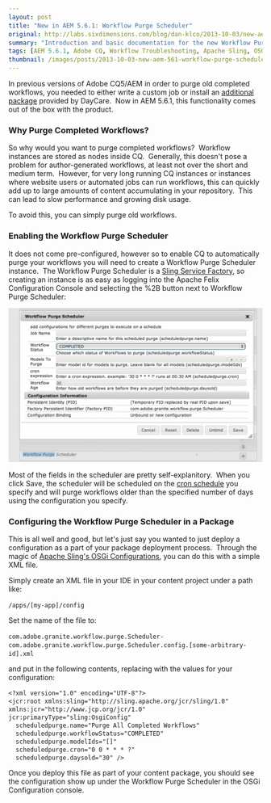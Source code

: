 ```yaml
---
layout: post
title: "New in AEM 5.6.1: Workflow Purge Scheduler"
original: http://labs.sixdimensions.com/blog/dan-klco/2013-10-03/new-aem-561-workflow-purge-scheduler#sthash.wYJzrOLS.dpuf
summary: "Introduction and basic documentation for the new Workflow Purge Scheduler in CQ 5.6.1"
tags: [AEM 5.6.1, Adobe CQ, Workflow Troubleshooting, Apache Sling, OSGi]
thumbnail: /images/posts/2013-10-03-new-aem-561-workflow-purge-scheduler/Workflow-Purge-Scheduler.png
---
```


In previous versions of Adobe CQ5/AEM in order to purge old completed workflows, you needed to either write a custom job or install an [additional package](http://helpx.adobe.com/cq/kb/howtopurgewf.html) provided by DayCare. &nbsp;Now in AEM 5.6.1, this functionality comes out of the box with the product.

### Why Purge Completed Workflows?

So why would you want to purge completed workflows? &nbsp;Workflow instances are stored as nodes inside CQ. &nbsp;Generally, this doesn't pose a problem for author-generated workflows, at least not over the short and medium term. &nbsp;However, for very long running CQ instances or instances where website users or automated jobs can run workflows, this can quickly add up to large amounts of content accumulating in your repository. &nbsp;This can lead to slow performance and growing disk usage.

To avoid this, you can simply purge old workflows.

### Enabling the Workflow Purge Scheduler

It does not come pre-configured, however so to enable CQ to automatically purge your workflows you will need to create a Workflow Purge Scheduler instance. &nbsp;The&nbsp;Workflow Purge Scheduler is a [Sling Service Factory][2], so creating an instance is as easy as logging into the Apache Felix Configuration Console and selecting the %2B button next to&nbsp;Workflow Purge Scheduler:

![Workflow Purge Scheduler][3]

Most of the fields in the scheduler are pretty self-explanitory. &nbsp;When you click Save, the scheduler will be scheduled on the [cron schedule][4] you specify and will purge workflows older than the specified number of days using the configuration you specify.

### Configuring the Workflow Purge Scheduler in a Package

This is all well and good, but let's just say you wanted to just deploy a configuration as a part of your package deployment process. &nbsp;Through the magic of [Apache Sling's OSGi Configurations][5], you can do this with a simple XML file.

Simply create an XML file in your IDE in your content project under a path like:

`/apps/[my-app]/config`

Set the name of the file to:

`com.adobe.granite.workflow.purge.Scheduler-com.adobe.granite.workflow.purge.Scheduler.config.[some-arbitrary-id].xml`

and put in the following contents, replacing with the values for your configuration:


    <?xml version="1.0" encoding="UTF-8"?>
    <jcr:root xmlns:sling="http://sling.apache.org/jcr/sling/1.0" xmlns:jcr="http://www.jcp.org/jcr/1.0" jcr:primaryType="sling:OsgiConfig"
      scheduledpurge.name="Purge All Completed Workflows"
      scheduledpurge.workflowStatus="COMPLETED"
      scheduledpurge.modelIds="[]"
      scheduledpurge.cron="0 0 * * * ?"
      scheduledpurge.daysold="30" />

Once you deploy this file as part of your content package, you should see the configuration show up under the&nbsp;Workflow Purge Scheduler in the OSGi Configuration console.
 
   [2]: /posts/2013/08/27/service-boss-level-service-factories
   [3]: /images/posts/2013-10-03-new-aem-561-workflow-purge-scheduler/Workflow-Purge-Scheduler.png
   [4]: http://quartz-scheduler.org/documentation/quartz-1.x/tutorials/crontrigger
   [5]: http://dev.day.com/docs/en/cq/current/deploying/configuring_osgi.html#OSGi%20Configuration%20in%20the%20Repository
  
